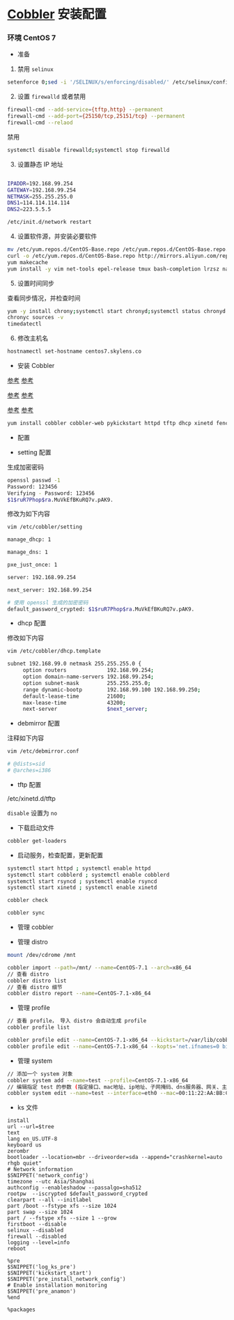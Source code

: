 # [Cobbler](https://cobbler.github.io/) 安装配置

### 环境 CentOS 7

* 准备

1. 禁用 `selinux` 

```bash
setenforce 0;sed -i '/SELINUX/s/enforcing/disabled/' /etc/selinux/config;sestatus
```

2. 设置 `firewalld` 或者禁用

```bash
firewall-cmd --add-service={tftp,http} --permanent
firewall-cmd --add-port={25150/tcp,25151/tcp} --permanent
firewall-cmd --relaod
```

禁用

```bash
systemctl disable firewalld;systemctl stop firewalld
```

3. 设置静态 IP 地址

```bash

IPADDR=192.168.99.254
GATEWAY=192.168.99.254
NETMASK=255.255.255.0
DNS1=114.114.114.114
DNS2=223.5.5.5

/etc/init.d/network restart
```

4. 设置软件源，并安装必要软件

```bash
mv /etc/yum.repos.d/CentOS-Base.repo /etc/yum.repos.d/CentOS-Base.repo.orig
curl -o /etc/yum.repos.d/CentOS-Base.repo http://mirrors.aliyun.com/repo/Centos-7.repo
yum makecache
yum install -y vim net-tools epel-release tmux bash-completion lrzsz nano wget git
```

5. 设置时间同步

查看同步情况，并检查时间

```bash
yum -y install chrony;systemctl start chronyd;systemctl status chronyd
chronyc sources -v
timedatectl
```

6. 修改主机名

```bash
hostnamectl set-hostname centos7.skylens.co
```

* 安装 Cobbler

[参考](https://cobbler.github.io/manuals/quickstart/)        [参考](http://www.zyops.com/autoinstall-cobbler/)

[参考](https://www.ibm.com/developerworks/cn/linux/l-cobbler/index.html)        [参考](https://www.jianshu.com/p/2e62cead05f4)

[参考](http://www.cnblogs.com/shhnwangjian/p/5858900.html)        [参考](https://www.centoshowtos.org/installation/kickstart-and-cobbler/)

```bash
yum install cobbler cobbler-web pykickstart httpd tftp dhcp xinetd fence-agents debmirror
```

* 配置

+ setting 配置

生成加密密码

```bash
openssl passwd -1
Password: 123456
Verifying - Password: 123456
$1$ruR7Phop$ra.MuVkEfBKuRQ7v.pAK9.
```

修改为如下内容

```bash
vim /etc/cobbler/setting

manage_dhcp: 1

manage_dns: 1

pxe_just_once: 1

server: 192.168.99.254

next_server: 192.168.99.254

# 使用 openssl 生成的加密密码
default_password_crypted: $1$ruR7Phop$ra.MuVkEfBKuRQ7v.pAK9.
```

+ dhcp 配置

修改如下内容

```bash
vim /etc/cobbler/dhcp.template

subnet 192.168.99.0 netmask 255.255.255.0 {
     option routers             192.168.99.254;
     option domain-name-servers 192.168.99.254;
     option subnet-mask         255.255.255.0;
     range dynamic-bootp        192.168.99.100 192.168.99.250;
     default-lease-time         21600;
     max-lease-time             43200;
     next-server                $next_server;

```

+ debmirror 配置

注释如下内容

```bash
vim /etc/debmirror.conf

# @dists=sid
# @arches=i386
```

+ tftp 配置

/etc/xinetd.d/tftp

`disable` 设置为 `no`

+ 下载启动文件

```bash
cobbler get-loaders
```

+ 启动服务，检查配置，更新配置

```bash
systemctl start httpd ; systemctl enable httpd
systemctl start cobblerd ; systemctl enable cobblerd
systemctl start rsyncd ; systemctl enable rsyncd
systemctl start xinetd ; systemctl enable xinetd

cobbler check

cobbler sync
```

* 管理 cobbler

+ 管理 distro

```bash
mount /dev/cdrome /mnt

cobbler import --path=/mnt/ --name=CentOS-7.1 --arch=x86_64
// 查看 distro
cobbler distro list
// 查看 distro 细节
cobbler distro report --name=CentOS-7.1-x86_64
```

+ 管理 profile

```bash
// 查看 profile， 导入 distro 会自动生成 profile
cobbler profile list

cobbler profile edit --name=CentOS-7.1-x86_64 --kickstart=/var/lib/cobbler/kickstarts/CentOS-7.1-x86_64.cfg
cobbler profile edit --name=CentOS-7.1-x86_64 --kopts='net.ifnames=0 biosdevname=0'
```

+ 管理 system

```bash
// 添加一个 system 对象
cobbler system add --name=test --profile=CentOS-7.1-x86_64
// 编辑指定 test 的参数 (指定接口、mac地址、ip地址、子网掩码、dns服务器、网关、主机名)
cobbler system edit --name=test --interface=eth0 --mac=00:11:22:AA:BB:CC --ip-address=192.168.99.100 --netmask=255.255.255.0 --static=1 --dns-name=test.mydomain.com --gateway=192.168.1.1 --hostname=test.mydomain.com
```

+ ks 文件

```
install
url --url=$tree
text
lang en_US.UTF-8
keyboard us
zerombr
bootloader --location=mbr --driveorder=sda --append="crashkernel=auto rhgb quiet"
# Network information
$SNIPPET('network_config')
timezone --utc Asia/Shanghai
authconfig --enableshadow --passalgo=sha512
rootpw  --iscrypted $default_password_crypted
clearpart --all --initlabel
part /boot --fstype xfs --size 1024
part swap --size 1024
part / --fstype xfs --size 1 --grow
firstboot --disable
selinux --disabled
firewall --disabled
logging --level=info
reboot

%pre
$SNIPPET('log_ks_pre')
$SNIPPET('kickstart_start')
$SNIPPET('pre_install_network_config')
# Enable installation monitoring
$SNIPPET('pre_anamon')
%end

%packages
```